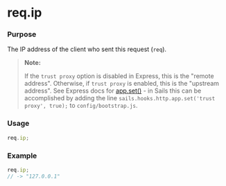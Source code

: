 # req.ip
### Purpose
The IP address of the client who sent this request (`req`).

> **Note:**
>
> If the `trust proxy` option is disabled in Express, this is the "remote address". Otherwise, if `trust proxy` is enabled, this is the "upstream address".
> See Express docs for [app.set()](http://expressjs.com/api.html#app.set) - in Sails
> this can be accomplished by adding the line `sails.hooks.http.app.set('trust proxy', true);` to `config/bootstrap.js`.

### Usage
```javascript
req.ip;
```

### Example
```javascript
req.ip;
// -> "127.0.0.1"
```



<docmeta name="displayName" value="req.ip">
<docmeta name="pageType" value="property">
